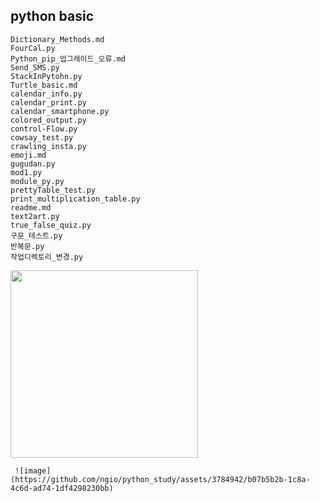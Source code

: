 ## python  basic


    Dictionary_Methods.md
    FourCal.py
    Python_pip_업그레이드_오류.md
    Send_SMS.py
    StackInPytohn.py
    Turtle_basic.md
    calendar_info.py
    calendar_print.py
    calendar_smartphone.py
    colored_output.py
    control-Flow.py
    cowsay_test.py
    crawling_insta.py
    emoji.md
    gugudan.py
    mod1.py
    module_py.py
    prettyTable_test.py
    print_multiplication_table.py
    readme.md
    text2art.py
    true_false_quiz.py
    구문_테스트.py
    반복문.py
    작업디렉토리_변경.py
 



 <img src="https://github.com/ngio/python_study/assets/3784942/b07b5b2b-1c8a-4c6d-ad74-1df4298230bb" width="300" height="300">
 
     ![image](https://github.com/ngio/python_study/assets/3784942/b07b5b2b-1c8a-4c6d-ad74-1df4298230bb)




